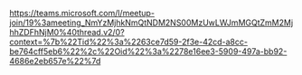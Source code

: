https://teams.microsoft.com/l/meetup-join/19%3ameeting_NmYzMjhkNmQtNDM2NS00MzUwLWJmMGQtZmM2MjhhZDFhNjM0%40thread.v2/0?context=%7b%22Tid%22%3a%2263ce7d59-2f3e-42cd-a8cc-be764cff5eb6%22%2c%22Oid%22%3a%2278e16ee3-5909-497a-bb92-4686e2eb657e%22%7d